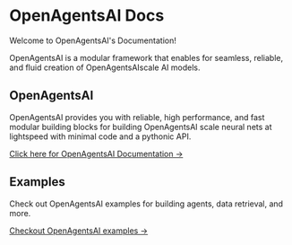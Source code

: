 # OpenAgentsAI Docs

Welcome to OpenAgentsAI's Documentation!

OpenAgentsAI is a modular framework that enables for seamless, reliable, and fluid creation of OpenAgentsAIscale AI models.

## OpenAgentsAI

<!-- ![OpenAgentsAI Banner](docs/assets/img/OpenAgentsAIscale.png) -->

OpenAgentsAI provides you with reliable, high performance, and fast modular building blocks for building OpenAgentsAI scale neural nets at lightspeed with minimal code and a pythonic API. 

[Click here for OpenAgentsAI Documentation →](OpenAgentsAI/)


## Examples

Check out OpenAgentsAI examples for building agents, data retrieval, and more.

[Checkout OpenAgentsAI examples →](examples/)
